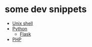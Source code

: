 # some dev snippets

- [Unix shell](sh.md)
- [Python](python.md)
  - [Flask](flask.md)
- [PHP](php.md)
